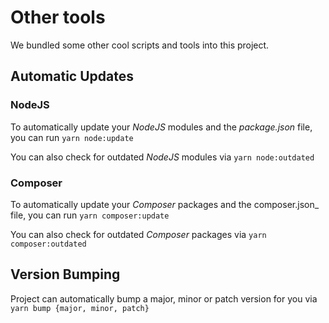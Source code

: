 # Other tools

We bundled some other cool scripts and tools into this project.

## Automatic Updates

### NodeJS

To automatically update your _NodeJS_ modules and the _package.json_ file, you can run `yarn node:update`

You can also check for outdated _NodeJS_ modules via `yarn node:outdated`

### Composer

To automatically update your _Composer_ packages and the composer.json_ file, you can run `yarn composer:update`

You can also check for outdated _Composer_ packages via `yarn composer:outdated`

## Version Bumping

Project can automatically bump a major, minor or patch version for you via `yarn bump {major, minor, patch}`
